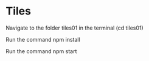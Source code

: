# Tiles

Navigate to the folder tiles01 in the terminal (cd tiles01)

Run the command npm install

Run the command npm start